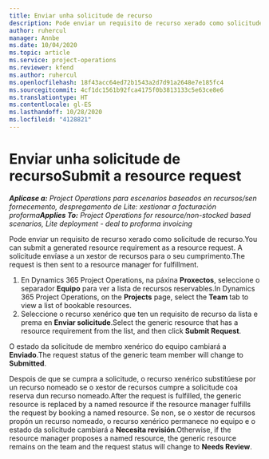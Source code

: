 ```yaml
---
title: Enviar unha solicitude de recurso
description: Pode enviar un requisito de recurso xerado como solicitude de recurso. A solicitude envíase a un xestor de recursos para o seu cumprimento.
author: ruhercul
manager: Annbe
ms.date: 10/04/2020
ms.topic: article
ms.service: project-operations
ms.reviewer: kfend
ms.author: ruhercul
ms.openlocfilehash: 18f43acc64ed72b1543a2d7d91a2648e7e185fc4
ms.sourcegitcommit: 4cf1dc1561b92fca4175f0b3813133c5e63ce8e6
ms.translationtype: HT
ms.contentlocale: gl-ES
ms.lasthandoff: 10/28/2020
ms.locfileid: "4128821"
---
```

# <a name="submit-a-resource-request"></a><span data-ttu-id="4a514-104">Enviar unha solicitude de recurso</span><span class="sxs-lookup"><span data-stu-id="4a514-104">Submit a resource request</span></span>

<span data-ttu-id="4a514-105">_**Aplícase a:** Project Operations para escenarios baseados en recursos/sen fornecemento, despregamento de Lite: xestionar a facturación proforma_</span><span class="sxs-lookup"><span data-stu-id="4a514-105">_**Applies To:** Project Operations for resource/non-stocked based scenarios, Lite deployment - deal to proforma invoicing_</span></span>

<span data-ttu-id="4a514-106">Pode enviar un requisito de recurso xerado como solicitude de recurso.</span><span class="sxs-lookup"><span data-stu-id="4a514-106">You can submit a generated resource requirement as a resource request.</span></span> <span data-ttu-id="4a514-107">A solicitude envíase a un xestor de recursos para o seu cumprimento.</span><span class="sxs-lookup"><span data-stu-id="4a514-107">The request is then sent to a resource manager for fulfillment.</span></span>

1. <span data-ttu-id="4a514-108">En Dynamics 365 Project Operations, na páxina **Proxectos**, seleccione o separador **Equipo** para ver a lista de recursos reservables.</span><span class="sxs-lookup"><span data-stu-id="4a514-108">In Dynamics 365 Project Operations, on the **Projects** page, select the **Team** tab to view a list of bookable resources.</span></span> 
2. <span data-ttu-id="4a514-109">Seleccione o recurso xenérico que ten un requisito de recurso da lista e prema en **Enviar solicitude**.</span><span class="sxs-lookup"><span data-stu-id="4a514-109">Select the generic resource that has a resource requirement from the list, and then click **Submit Request**.</span></span>

<span data-ttu-id="4a514-110">O estado da solicitude de membro xenérico do equipo cambiará a **Enviado**.</span><span class="sxs-lookup"><span data-stu-id="4a514-110">The request status of the generic team member will change to **Submitted**.</span></span>

<span data-ttu-id="4a514-111">Despois de que se cumpra a solicitude, o recurso xenérico substitúese por un recurso nomeado se o xestor de recursos cumpre a solicitude coa reserva dun recurso nomeado.</span><span class="sxs-lookup"><span data-stu-id="4a514-111">After the request is fulfilled, the generic resource is replaced by a named resource if the resource manager fulfills the request by booking a named resource.</span></span> <span data-ttu-id="4a514-112">Se non, se o xestor de recursos propón un recurso nomeado, o recurso xenérico permanece no equipo e o estado da solicitude cambiará a **Necesita revisión**.</span><span class="sxs-lookup"><span data-stu-id="4a514-112">Otherwise, if the resource manager proposes a named resource, the generic resource remains on the team and the request status will change to **Needs Review**.</span></span>
